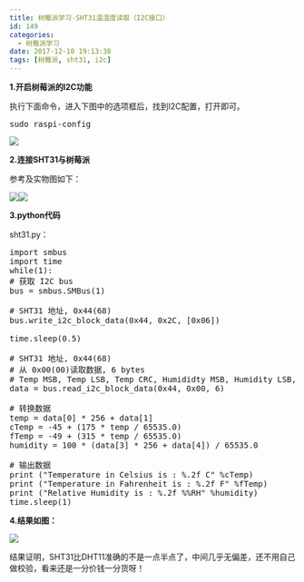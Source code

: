 ```yaml
---
title: 树莓派学习-SHT31温湿度读取（I2C接口）
id: 149
categories:
  - 树莓派学习
date: 2017-12-10 19:13:38
tags: [树莓派, sht31, i2c]
---
```


**1.开启树莓派的I2C功能**

执行下面命令，进入下图中的选项框后，找到I2C配置，打开即可。
<pre class="lang:default decode:true ">sudo raspi-config</pre>

![](http://www.xiajunyi.com/wp-content/uploads/2017/12/捕获-2-300x192.png)

**2.连接SHT31与树莓派**

参考及实物图如下：

![](http://www.xiajunyi.com/wp-content/uploads/2017/12/pi-and-sht31_bb-768x960-240x300.png)![](http://www.xiajunyi.com/wp-content/uploads/2017/12/IMG_20171210_190749-225x300.jpg)

**3.python代码**

sht31.py：
<pre class="lang:default decode:true ">import smbus
import time
while(1):
# 获取 I2C bus
bus = smbus.SMBus(1)

# SHT31 地址, 0x44(68)
bus.write_i2c_block_data(0x44, 0x2C, [0x06])

time.sleep(0.5)

# SHT31 地址, 0x44(68)
# 从 0x00(00)读取数据, 6 bytes
# Temp MSB, Temp LSB, Temp CRC, Humididty MSB, Humidity LSB, Humidity CRC
data = bus.read_i2c_block_data(0x44, 0x00, 6)

# 转换数据
temp = data[0] * 256 + data[1]
cTemp = -45 + (175 * temp / 65535.0)
fTemp = -49 + (315 * temp / 65535.0)
humidity = 100 * (data[3] * 256 + data[4]) / 65535.0

# 输出数据
print ("Temperature in Celsius is : %.2f C" %cTemp)
print ("Temperature in Fahrenheit is : %.2f F" %fTemp)
print ("Relative Humidity is : %.2f %%RH" %humidity)
time.sleep(1)</pre>

**4.结果如图：**

![](http://www.xiajunyi.com/wp-content/uploads/2017/12/温湿度-300x184.png)

结果证明，SHT31比DHT11准确的不是一点半点了，中间几乎无偏差，还不用自己做校验，看来还是一分价钱一分货呀！